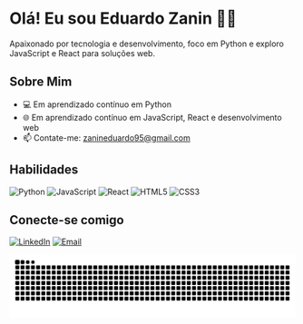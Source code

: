 # Olá! Eu sou Eduardo Zanin 👨‍💻

Apaixonado por tecnologia e desenvolvimento, foco em Python e exploro JavaScript e React para soluções web.

## Sobre Mim
- 💻 Em aprendizado contínuo em Python
- 🌐 Em aprendizado contínuo em JavaScript, React e desenvolvimento web
- 📫 Contate-me: zanineduardo95@gmail.com


## Habilidades
![Python](https://img.shields.io/badge/Python-3776AB?style=for-the-badge&logo=python&logoColor=white)
![JavaScript](https://img.shields.io/badge/JavaScript-F7DF1E?style=for-the-badge&logo=javascript&logoColor=black)
![React](https://img.shields.io/badge/React-61DAFB?style=for-the-badge&logo=react&logoColor=black)
![HTML5](https://img.shields.io/badge/HTML5-E34F26?style=for-the-badge&logo=html5&logoColor=white)
![CSS3](https://img.shields.io/badge/CSS3-1572B6?style=for-the-badge&logo=css3&logoColor=white)

## Conecte-se comigo
[![LinkedIn]([https://img.shields.io/badge/LinkedIn-0077B5?style=for-the-badge&logo=linkedin&logoColor=white)](https://www.linkedin.com/in/eduardo-zanin](https://www.linkedin.com/in/eduardo-zanin-7bb0b9229/))
[![Email](https://img.shields.io/badge/Email-D14836?style=for-the-badge&logo=gmail&logoColor=white)](mailto:zanineduardo95@gmail.com)


<picture align="center">
  <source media="(prefers-color-scheme: dark)" srcset="https://raw.githubusercontent.com/eduardozaninn/eduardozaninn/output/github-contribution-grid-snake-dark.svg">
  <source media="(prefers-color-scheme: light)" srcset="https://raw.githubusercontent.com/eduardozaninn/eduardozaninn/output/github-contribution-grid-snake-dark.svg">
  <img align="center" alt="github contribution grid snake animation" src="https://raw.githubusercontent.com/eduardozaninn/eduardozaninn/output/github-contribution-grid-snake.svg">
</picture>
